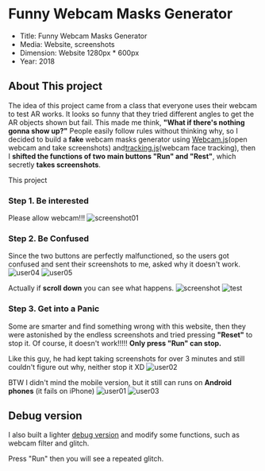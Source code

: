 # Funny Webcam Masks Generator
- Title: Funny Webcam Masks Generator
- Media: Website, screenshots
- Dimension: Website 1280px * 600px
- Year: 2018

## About This project
The idea of this project came from a class that everyone uses their webcam to test AR works. It looks so funny that they tried different angles to get the AR objects shown but fail. This made me think, <b>"What if there's nothing gonna show up?"</b> People easily follow rules without thinking why, so I decided to build a <b>fake</b> webcam masks generator using [Webcam.js](https://pixlcore.com/read/WebcamJS)(open webcam and take screenshots) and[tracking.js](https://trackingjs.com/)(webcam face tracking), then I <b>shifted the functions of two main buttons "Run" and "Rest"</b>, which secretly <b>takes screenshots</b>.

This project 


### Step 1. Be interested
Please allow webcam!!! 
![screenshot01](/images/screenshot01.png)


### Step 2. Be Confused 
Since the two buttons are perfectly malfunctioned, so the users got confused and sent their screenshots to me, asked why it doesn't work.  
![user04](/images/user-screenshot/04.JPG)
![user05](/images/user-screenshot/05.jpg)

Actually if <b>scroll down</b> you can see what happens. 
![screenshot](/images/screenshot03.png)
![test](/images/test.gif)



### Step 3. Get into a Panic
Some are smarter and find something wrong with this website, then they were astonished by the endless screenshots and tried pressing <b>"Reset"</b> to stop it. Of course, it doesn't work!!!!! <b>Only press "Run" can stop.</b>

Like this guy, he had kept taking screenshots for over 3 minutes and still couldn't figure out why, neither stop it XD
![user02](/images/user-screenshot/02.JPG)


BTW I didn't mind the mobile version, but it still can runs on <b>Android phones</b> (it fails on iPhone)
![user01](/images/user-screenshot/01.JPG) 
![user03](/images/user-screenshot/03.JPG)




## Debug version
I also built a lighter [debug version](https://uglykiki.github.io/funny-webcam/debug.html) and modify some functions, such as webcam filter and glitch. 

Press "Run" then you will see a repeated glitch. 






